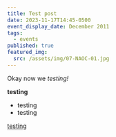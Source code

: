 ```yaml
---
title: Test post
date: 2023-11-17T14:45-0500
event_display_date: December 2011
tags:
  - events
published: true
featured_img:
  src: /assets/img/07-NAOC-01.jpg
---
```


Okay now we _testing!_

**testing**

- testing
- testing

[testing](example.com)
